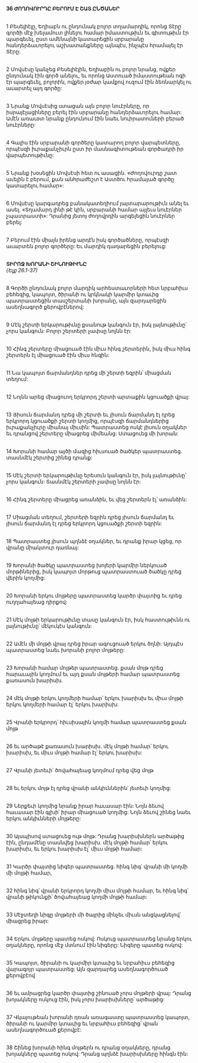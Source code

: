 **36 ԺՈՂՈՎՈՒՐԴԸ ԲԵՐՈՒՄ Է ՇԱՏ ԸՆԾԱՆԵՐ**

\
1 Բեսելիէլը, Եղիաբն ու ընդունակ բոլոր տղամարդիկ, որոնց Տէրը գործի մէջ խելամուտ լինելու համար իմաստութիւն եւ գիտութիւն էր պարգեւել, ըստ ամենայնի կատարեցին սրբարանը հանդերձաւորելու աշխատանքները այնպէս, ինչպէս հրամայել էր Տէրը:

\
2 Մովսէսը կանչեց Բեսելիէլին, Եղիաբին ու բոլոր նրանց, ովքեր ընդունակ էին գործ անելու, եւ որոնց Աստուած իմաստութեան ոգի էր պարգեւել, բոլորին, ովքեր յօժար կամքով ուզում էին ձեռնարկել ու աւարտել այդ գործը:

\
3 Նրանք Մովսէսից ստացան այն բոլոր նուէրները, որ իսրայէլացիները բերել էին սրբարանը հանդերձաւորելու համար: Ամէն առաւօտ նրանք ընդունում էին նաեւ նուիրատուների բերած նուէրները:

\
4 Գալիս էին սրբարանի գործերը կատարող բոլոր վարպետները, որպէսզի իւրաքանչիւրն ըստ իր մասնագիտութեան գործադրի իր վարպետութիւնը:

\
5 Նրանք խօսեցին Մովսէսի հետ ու ասացին. «Ժողովուրդը շատ աւելին է բերում, քան անհրաժեշտ է Աստծու հրամայած գործը կատարելու համար»:

\
6 Մովսէսը կարգադրեց բանակատեղիում յայտարարութիւն անել եւ ասել. «Տղամարդ լինի թէ կին, սրբարանի համար այլեւս նուէրներ չպատրաստի»: Դրանից յետոյ ժողովրդին արգելեցին նուէրներ բերել:

\
7 Բերում էին միայն իրենց արդէն իսկ գործածները, որպէսզի աւարտեն բոլոր գործերը: Եւ մարդիկ դադարեցին բերելուց:

\
**ՏԻՐՈՋ ԽՈՐԱՆԻ ՇԻՆՈՒԹԻՒՆԸ**
\
_(Ելք 26.1-37)_

\
8 Գործի ընդունակ բոլոր մարդիկ արհեստաւորների հետ նրբահիւս բեհեզից, կապոյտ, ծիրանի ու կրկնակի կարմիր կտաւից պատրաստեցին տասշերտանի խորանը, այն զարդարեցին ասեղնագործ քերովբէներով:

\
9 Մէկ շերտի երկարութիւնը քսանութ կանգուն էր, իսկ լայնութիւնը՝ չորս կանգուն: Բոլոր շերտերի չափսը նոյնն էր:

\
10 Հինգ շերտերը միացուած էին միւս հինգ շերտերին, իսկ միւս հինգ շերտերն էլ միացուած էին միւս հնգին:

\
11 Նա կապոյտ ճարմանդներ դրեց մի շերտի եզրին՝ միացման տեղում:

\
12 Նոյնն արեց միացուող երկրորդ շերտի արտաքին կցուածքի վրայ:

\
13 Յիսուն ճարմանդ դրեց մի շերտի եւ յիսուն ճարմանդ էլ դրեց երկրորդ կցուածքի շերտի կողմից, որպէսզի ճարմանդներից իւրաքանչիւրը միանայ միւսին: Պատրաստեց ոսկէ յիսուն օղակներ եւ դրանցով շերտերը միացրեց միմեանց: Ստացուեց մի խորան:

\
14 Խորանի համար այծի մազից հիւսուած ծածկեր պատրաստեց. տասնմէկ շերտից շինեց դրանք:

\
15 Մէկ շերտի երկարութիւնը երեսուն կանգուն էր, իսկ լայնութիւնը՝ չորս կանգուն: Տասնմէկ շերտերի չափսը նոյնն էր:

\
16 Հինգ շերտերը միացրեց առանձին, եւ վեց շերտերն էլ՝ առանձին:

\
17 Միացման տեղում, շերտերի եզրին դրեց յիսուն ճարմանդ եւ յիսուն ճարմանդ էլ դրեց երկրորդ կցուածքի շերտի եզրին:

\
18 Պատրաստեց յիսուն պղնձէ օղակներ, եւ դրանք իրար կցեց, որ վրանը միակտուր դառնայ:

\
19 Խորանի ծածկը պատրաստեց խոյերի կարմիր ներկուած մորթիներից, իսկ կապոյտ մորթուց պատրաստուած ծածկը դրեց վերին կողմից:

\
20 Խորանի երկու մոյթերը պատրաստեց կարծր փայտից եւ դրեց ուղղահայեաց դիրքով:

\
21 Մէկ մոյթի երկարութիւնը տասը կանգուն էր, իսկ հաստութիւնն ու լայնութիւնը՝ մէկուկէս կանգուն:

\
22 Ամէն մի մոյթի վրայ դրեց իրար ագուցուած երկու ծղնի: Այդպէս պատրաստեց նաեւ խորանի բոլոր մոյթերը:

\
23 Խորանի համար մոյթեր պատրաստեց. քսան մոյթ դրեց հարաւային կողմում եւ այդ քսան մոյթերի համար պատրաստեց քառասուն խարիսխ.

\
24 մէկ մոյթի երկու կողմերի համար՝ երկու խարիսխ եւ միւս մոյթի երկու կողմերի համար էլ՝ երկու խարիսխ:

\
25 Վրանի երկրորդ՝ հիւսիսային կողմի համար պատրաստեց քսան մոյթ

\
26 եւ արծաթէ քառասուն խարիսխ. մէկ մոյթի համար՝ երկու խարիսխ, եւ միւս մոյթի համար էլ՝ երկու խարիսխ:

\
27 Վրանի յետեւի՝ ծովահայեաց կողմում դրեց վեց մոյթ

\
28 եւ երկու մոյթ էլ դրեց վրանի անկիւններին՝ յետեւի կողմից:

\
29 Ներքեւի կողմից նրանք իրար հաւասար էին: Նոյն ձեւով հաւասար էին գլխի՝ իրար միացուած կողմից: Նոյն ձեւով շինեց նաեւ երկու անկիւնների մոյթերը:

\
30 Այսպիսով ստացուեց ութ մոյթ: Դրանց խարիսխներն արծաթից էին, ընդամէնը տասնվեց խարիսխ. մէկ մոյթի համար՝ երկու խարիսխ, եւ երկու խարիսխ էլ՝ միւս մոյթի համար:

\
31 Կարծր փայտից նիգեր պատրաստեց. հինգ նիգ՝ վրանի մի կողմի մի մոյթի համար,

\
32 հինգ նիգ՝ վրանի երկրորդ կողմի միւս մոյթի համար, եւ հինգ նիգ՝ վրանի թիկունքի՝ ծովահայեաց կողմի մոյթի համար:

\
33 Մէջտեղի նիգը մոյթերի մի ծայրից մինչեւ միւսն անցկացնելով՝ միացրեց իրար:

\
34 Երկու մոյթերը պատեց ոսկով: Ոսկուց պատրաստեց նրանց երկու օղակները, որոնց մէջ մտնում էին նիգերը: Նիգերը պատեց ոսկով:

\
35 Կապոյտ, ծիրանի ու կարմիր կտաւից եւ նրբահիւս բեհեզից վարագոյր պատրաստեց: Այն զարդարեց ասեղնագործուած քերովբէով

\
36 եւ ամրացրեց կարծր փայտից շինուած չորս մոյթերի վրայ: Դրանց խոյակները ոսկուց էին, իսկ չորս խարիսխները՝ արծաթից:

\
37 Վկայութեան խորանի դռան առագաստը պատրաստեց կապոյտ, ծիրանի ու կարմիր կտաւից եւ նրբահիւս բեհեզից՝ վրան ասեղնագործուած քերովբէ:

\
38 Շինեց խորանի հինգ մոյթերն ու դրանց օղակները, դրանց խոյակները պատեց ոսկով: Դրանց պղնձէ խարիսխները հինգն էին:
